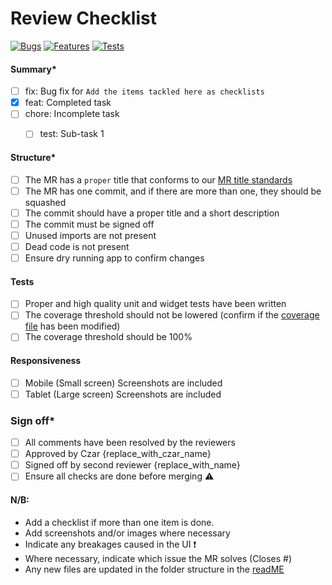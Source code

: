 # Review Checklist

[![Bugs](https://img.shields.io/badge/BugFixes-0-red.svg?style=for-the-badge)](https://shields.io/)
[![Features](https://img.shields.io/badge/Features-0-orange?style=for-the-badge)](https://shields.io/)
[![Tests](https://img.shields.io/badge/Tests-0-success.svg?style=for-the-badge)](https://shields.io/)

#### Summary*

- [ ] fix: Bug fix for `Add the items tackled here as checklists`
- [x] feat: Completed task
- [ ] chore: Incomplete task
  - [ ] test: Sub-task 1


#### Structure*

- [ ] The MR has a `proper` title that conforms to our [MR title standards](https://gitlab.slade360emr.com/optimalhealth/bewell-professional#message-header)
- [ ] The MR has one commit, and if there are more than one, they should be squashed
- [ ] The commit should have a proper title and a short description
- [ ] The commit must be signed off
- [ ] Unused imports are not present
- [ ] Dead code is not present
- [ ] Ensure dry running app to confirm changes

#### Tests

- [ ] Proper and high quality unit and widget tests have been written
- [ ] The coverage threshold should not be lowered (confirm if the [coverage file](../../check_coverage.py) has been modified)
- [ ] The coverage threshold should be 100%

#### Responsiveness

- [ ] Mobile (Small screen) Screenshots are included
- [ ] Tablet (Large screen) Screenshots are included

### Sign off*

- [ ] All comments have been resolved by the reviewers
- [ ] Approved by Czar {replace_with_czar_name}
- [ ] Signed off by second reviewer {replace_with_name}
- [ ] Ensure all checks are done before merging :warning:

#### N/B:

- Add a checklist if more than one item is done.
- Add screenshots and/or images where necessary
- Indicate any breakages caused in the UI :exclamation:
- Where necessary, indicate which issue the MR solves (Closes #)
- Any new files are updated in the folder structure in the [readME](../../README.md)
